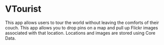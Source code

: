# VTourist

This app allows users to tour the world without leaving the comforts of their couch. This app allows you 
to drop pins on a map and pull up Flickr images associated with that location. Locations and images are stored using Core Data.
